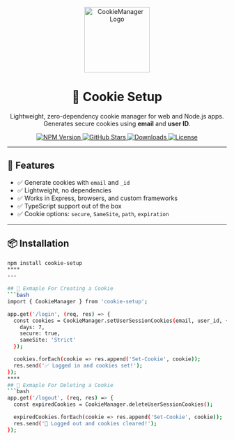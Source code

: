 <p align="center">
  <img src="https://user-images.githubusercontent.com/0000000/your-logo-placeholder.png" width="150" alt="CookieManager Logo" />
</p>

<h1 align="center">🍪 Cookie Setup</h1>

<p align="center">
  Lightweight, zero-dependency cookie manager for web and Node.js apps.
  <br />
  Generates secure cookies using <strong>email</strong> and <strong>user ID</strong>.
</p>

<p align="center">
  <a href="https://www.npmjs.com/package/cookie-setup">
    <img src="https://img.shields.io/npm/v/cookie-setup.svg?style=flat-square" alt="NPM Version" />
  </a>
  <a href="https://github.com/gunjansinghpawar/cookie-setup">
    <img src="https://img.shields.io/github/stars/gunjansinghpawar/cookie-setup?style=flat-square" alt="GitHub Stars" />
  </a>
  <a href="https://www.npmjs.com/package/cookie-setup">
    <img src="https://img.shields.io/npm/dt/cookie-setup.svg?style=flat-square" alt="Downloads" />
  </a>
  <a href="https://opensource.org/licenses/MIT">
    <img src="https://img.shields.io/npm/l/cookie-setup.svg?style=flat-square" alt="License" />
  </a>
</p>

---

## 🚀 Features

- ✅ Generate cookies with `email` and `_id`
- ✅ Lightweight, no dependencies
- ✅ Works in Express, browsers, and custom frameworks
- ✅ TypeScript support out of the box
- ✅ Cookie options: `secure`, `SameSite`, `path`, `expiration`

---

## 📦 Installation

```bash
npm install cookie-setup
****
---

## 🚀 Exmaple For Creating a Cookie
```bash
import { CookieManager } from 'cookie-setup';

app.get('/login', (req, res) => {
  const cookies = CookieManager.setUserSessionCookies(email, user_id, {
    days: 7,
    secure: true,
    sameSite: 'Strict'
  });

  cookies.forEach(cookie => res.append('Set-Cookie', cookie));
  res.send('✅ Logged in and cookies set!');
});
****
## 🚀 Exmaple For Deleting a Cookie
```bash
app.get('/logout', (req, res) => {
  const expiredCookies = CookieManager.deleteUserSessionCookies();

  expiredCookies.forEach(cookie => res.append('Set-Cookie', cookie));
  res.send('👋 Logged out and cookies cleared!');
});


